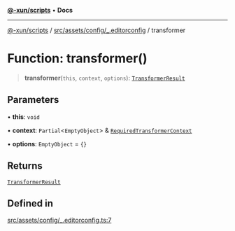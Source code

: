 [**@-xun/scripts**](../../../../../README.md) • **Docs**

***

[@-xun/scripts](../../../../../README.md) / [src/assets/config/\_.editorconfig](../README.md) / transformer

# Function: transformer()

> **transformer**(`this`, `context`, `options`): [`TransformerResult`](../../../type-aliases/TransformerResult.md)

## Parameters

• **this**: `void`

• **context**: `Partial`\<`EmptyObject`\> & [`RequiredTransformerContext`](../../../type-aliases/RequiredTransformerContext.md)

• **options**: `EmptyObject` = `{}`

## Returns

[`TransformerResult`](../../../type-aliases/TransformerResult.md)

## Defined in

[src/assets/config/\_.editorconfig.ts:7](https://github.com/Xunnamius/xscripts/blob/59530a02df766279a72886cbc0ab5e0790db98cc/src/assets/config/_.editorconfig.ts#L7)
